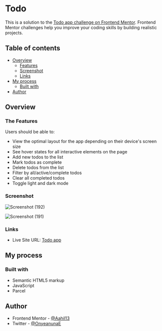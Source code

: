 # Todo

This is a solution to the [Todo app challenge on Frontend Mentor](https://www.frontendmentor.io/challenges/todo-app-Su1_KokOW/hub/todo-app-4OXycEIaL). Frontend Mentor challenges help you improve your coding skills by building realistic projects.

## Table of contents

- [Overview](#overview)
  - [Features](#the-features)
  - [Screenshot](#screenshot)
  - [Links](#links)
- [My process](#my-process)
  - [Built with](#built-with)
- [Author](#author)

## Overview

### The Features

Users should be able to:

- View the optimal layout for the app depending on their device's screen size
- See hover states for all interactive elements on the page
- Add new todos to the list
- Mark todos as complete
- Delete todos from the list
- Filter by all/active/complete todos
- Clear all completed todos
- Toggle light and dark mode


### Screenshot
![Screenshot (192)](https://user-images.githubusercontent.com/63567230/182491058-e584fb7f-7593-487d-8ee1-09e08448ec8c.png)

![Screenshot (191)](https://user-images.githubusercontent.com/63567230/182491182-0dfb9011-2fa6-490b-9d80-b4e375d6cdb2.png)

### Links

- Live Site URL: [Todo app](https://todo-aahil.netlify.app/)

## My process

### Built with

- Semantic HTML5 markup
- JavaScript
- Parcel

## Author

- Frontend Mentor - [@Aahil13](https://www.frontendmentor.io/profile/Aahil13)
- Twitter - [@OnyeanunaE](https://twitter.com/OnyeanunaE)
